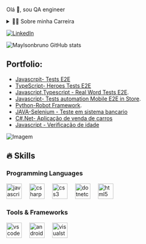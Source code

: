 <!--título-->

    
<!--Snake-->


<!-- Presentation -->
<p>
  Olá 👋, sou QA engineer
</p>

<!-- Dropdown -->
<details>
  <summary>👨‍💻 Sobre minha Carreira </summary>
  
    
Sou apaixonado por garantir a qualidade e a eficiência de sistemas e aplicações. Com experiência sólida em testes de API, testes automatizados com Cypress, testes de regressão e testes funcionais, estou comprometido(a) em entregar soluções que elevem a experiência do usuário e assegurem a estabilidade dos projetos.

Tenho conhecimentos em JavaScript, HTML, CSS e C#.NET, o que me permite colaborar diretamente com equipes de desenvolvimento, entender os desafios técnicos e contribuir para a criação de sistemas robustos e bem testados.

Meu objetivo é atuar como Analista de Teste QA, utilizando as melhores práticas, ferramentas e metodologias para antecipar problemas, otimizar processos e agregar valor ao produto final.

Estou sempre em busca de novos aprendizados e desafios que me ajudem a crescer e a fazer a diferença no mundo da tecnologia. 
</details>

<!-- Links -->
[![LinkedIn](https://img.shields.io/badge/LinkedIn-0077B5?style=for-the-badge&logo=linkedin&logoColor=white)](https://www.linkedin.com/in/maylson-fernandes/)

<!-- GithubStats -->
![Maylsonbruno GitHub stats](https://github-readme-stats.vercel.app/api?username=maylsonbruno&show_icons=true&theme=gotham)

<!-- Portfolio -->
## Portfolio:

 - [Javascrpit- Tests E2E]( https://github.com/maylsonbruno/teste-end2end-cypress )
 - [TypeScript- Heroes Tests E2E](https://github.com/maylsonbruno/heroes-e2e)
 - [Javascript,Typescript - Real Word Tests E2E](https://github.com/maylsonbruno/realword-app-e2e).
 - [Javascript- Tests automation Mobile E2E in Store](https://github.com/maylsonbruno/teste-mobile-e2e).
 - [Python-Robot Framework](https://github.com/maylsonbruno/projeto-robot).
 - [JAVA-Selenium - Teste em sistema bancario](https://github.com/maylsonbruno/teste-sistemabancario-selenium/tree/master)
 - [C#.Net- Aplicação de venda de carros](https://github.com/maylsonbruno/CarRent.git)
 - [Javascript - Verificação de idade](https://github.com/maylsonbruno/Validador_de_idades)


<!-- GIF -->
<p align="left">
  <img align="center" src="https://github.com/VariableBee/VariableBee/assets/77739311/4e9f41af-6b57-49a7-b15a-74322e96b4d7" alt="Imagem">
</p>

## 🔥 Skills
<!-- Skills: Programming Languages -->
  <div style="flex-basis: 48%;">
    <h3>Programming Languages</h3>
    <img src="https://cdn.jsdelivr.net/gh/devicons/devicon/icons/javascript/javascript-original.svg" height="40" alt="javascript logo"  />
  <img width="12" />
  <img src="https://cdn.jsdelivr.net/gh/devicons/devicon/icons/csharp/csharp-original.svg" height="40" alt="csharp logo"  />
  <img width="12" />
  <img src="https://cdn.jsdelivr.net/gh/devicons/devicon/icons/css3/css3-original.svg" height="40" alt="css3 logo"  />
  <img width="12" />
  <img src="https://cdn.jsdelivr.net/gh/devicons/devicon/icons/dotnetcore/dotnetcore-original.svg" height="40" alt="dotnetcore logo"  />
  <img width="12" />
  <img src="https://cdn.jsdelivr.net/gh/devicons/devicon/icons/html5/html5-original.svg" height="40" alt="html5 logo"  />
  </div>

  
  <!-- Skills: Tools & Frameworks -->
  <div style="flex-basis: 48%;">
    <h3>Tools & Frameworks</h3>
    <img src="https://cdn.jsdelivr.net/gh/devicons/devicon/icons/vscode/vscode-original.svg" height="40" alt="vscode logo"  />
    <img width="12" />
      <img src="https://cdn.jsdelivr.net/gh/devicons/devicon/icons/androidstudio/androidstudio-original.svg" height="40" alt="androidstudio logo"  />
     <img width="12" />
   <img src="https://cdn.jsdelivr.net/gh/devicons/devicon/icons/visualstudio/visualstudio-plain.svg" height="40" alt="visualstudio logo"  />
  </div>




  
